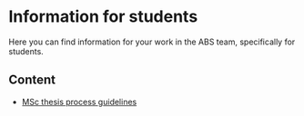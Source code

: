 # Information for students

Here you can find information for your work in the ABS team, specifically for students.

Content
-------

- [MSc thesis process guidelines](msc_project_process.md)
